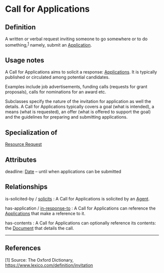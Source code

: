 # Call for Applications

## Definition
A written or verbal request inviting someone to go somewhere or to do something,<sup>[1](#fn1)</sup>
namely, submit an [Application](../entities/Application.md).

## Usage notes
A Call for Applications aims to solicit a response: [Applications](../entities/Application.md).
It is typically published or circulated among potential candidates.

Examples include job advertisements, funding calls (requests for grant proposals), calls for nominations for an award etc.

Subclasses specify the nature of the invitation for application as well the details. 
A Call for Applications typically covers a goal (what is intended), a means (what is requested), an offer (what is offered to support the goal) and the guidelines for preparing and submitting applications.

## Specialization of
[Resource Request](../entities/Resource_Request.md)

## Attributes
deadline: [Date](../datatypes/Date.md) – until when applications can be submitted


## Relationships

<a name="rel__is-solicited-by">is-solicited-by</a> / [solicits](../entities/Agent.md#user-content-rel__solicits) : A Call for Applications is solicited by an [Agent](../entities/Agent.md).

<a name="rel__has-application">has-application</a> / [in-response-to](../entities/Application.md#user-content-rel__in-response-to) : A Call for Applications can reference the [Applications](../entities/Application.md) that make a reference to it.

<a name="rel__has-contents">has-contents</a> : A Call for Applications can optionally reference its contents: the [Document](../entities/Document.md) that details the call.

---
## References
<a name="fn1">\[1\]</a> Source: The Oxford Dictionary, https://www.lexico.com/definition/invitation